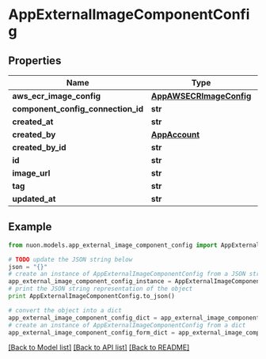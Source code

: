 # AppExternalImageComponentConfig


## Properties

Name | Type | Description | Notes
------------ | ------------- | ------------- | -------------
**aws_ecr_image_config** | [**AppAWSECRImageConfig**](AppAWSECRImageConfig.md) |  | [optional] 
**component_config_connection_id** | **str** | value | [optional] 
**created_at** | **str** |  | [optional] 
**created_by** | [**AppAccount**](AppAccount.md) |  | [optional] 
**created_by_id** | **str** |  | [optional] 
**id** | **str** |  | [optional] 
**image_url** | **str** |  | [optional] 
**tag** | **str** |  | [optional] 
**updated_at** | **str** |  | [optional] 

## Example

```python
from nuon.models.app_external_image_component_config import AppExternalImageComponentConfig

# TODO update the JSON string below
json = "{}"
# create an instance of AppExternalImageComponentConfig from a JSON string
app_external_image_component_config_instance = AppExternalImageComponentConfig.from_json(json)
# print the JSON string representation of the object
print AppExternalImageComponentConfig.to_json()

# convert the object into a dict
app_external_image_component_config_dict = app_external_image_component_config_instance.to_dict()
# create an instance of AppExternalImageComponentConfig from a dict
app_external_image_component_config_form_dict = app_external_image_component_config.from_dict(app_external_image_component_config_dict)
```
[[Back to Model list]](../README.md#documentation-for-models) [[Back to API list]](../README.md#documentation-for-api-endpoints) [[Back to README]](../README.md)


